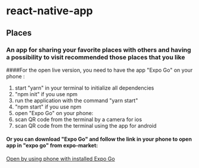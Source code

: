 # react-native-app

## Places
### An app for sharing your favorite places with others and having a possibility to visit  recommended those  places that you like

####For the open live version, you need to have the app "Expo Go" on your phone :

1. start "yarn" in your terminal to initialize all dependencies
  1. "npm init" if you use npm
2. run the application with the command "yarn start" 
  1. "npm start" if you use npm
3. open "Expo Go" on your phone:
  1. scan QR code from the terminal by a camera for ios
  2. scan QR code from the terminal using the app for android
  
  
#### Or you can download "Expo Go" and follow the link in your phone to open app in "expo go" from expo-market:
[Open by using phone with installed Expo Go](exp://exp.host/@mrok-creator/places)
